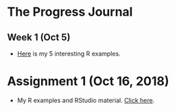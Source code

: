 # The Progress Journal

## Week 1 (Oct 5)

+ [Here](C:\Users\ozenm\Documents\GitHub\pj18-ozenm\files\BDA503_HW1.html) is my 5 interesting R examples.

# Assignment 1 (Oct 16, 2018)

+ My R examples and RStudio material. 
[Click here](C:\Users\ozenm\Documents\GitHub\pj18-ozenm\files\Assignment1.html).